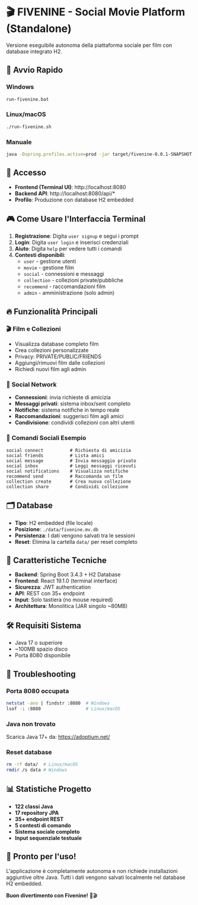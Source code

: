 # 🎬 FIVENINE - Social Movie Platform (Standalone)

Versione eseguibile autonoma della piattaforma sociale per film con database integrato H2.

## 🚀 Avvio Rapido

### Windows
```bash
run-fivenine.bat
```

### Linux/macOS
```bash
./run-fivenine.sh
```

### Manuale
```bash
java -Dspring.profiles.active=prod -jar target/fivenine-0.0.1-SNAPSHOT.jar
```

## 📱 Accesso

- **Frontend (Terminal UI)**: http://localhost:8080
- **Backend API**: http://localhost:8080/api/*
- **Profilo**: Produzione con database H2 embedded

## 🎮 Come Usare l'Interfaccia Terminal

1. **Registrazione**: Digita `user signup` e segui i prompt
2. **Login**: Digita `user login` e inserisci credenziali
3. **Aiuto**: Digita `help` per vedere tutti i comandi
4. **Contesti disponibili**:
   - `user` - gestione utenti
   - `movie` - gestione film
   - `social` - connessioni e messaggi
   - `collection` - collezioni private/pubbliche
   - `recommend` - raccomandazioni film
   - `admin` - amministrazione (solo admin)

## 🔥 Funzionalità Principali

### 🎬 **Film e Collezioni**
- Visualizza database completo film
- Crea collezioni personalizzate
- Privacy: PRIVATE/PUBLIC/FRIENDS
- Aggiungi/rimuovi film dalle collezioni
- Richiedi nuovi film agli admin

### 👥 **Social Network**
- **Connessioni**: invia richieste di amicizia
- **Messaggi privati**: sistema inbox/sent completo
- **Notifiche**: sistema notifiche in tempo reale
- **Raccomandazioni**: suggerisci film agli amici
- **Condivisione**: condividi collezioni con altri utenti

### 💬 **Comandi Sociali Esempio**
```
social connect          # Richiesta di amicizia
social friends          # Lista amici
social message          # Invia messaggio privato
social inbox            # Leggi messaggi ricevuti
social notifications    # Visualizza notifiche
recommend send          # Raccomanda un film
collection create       # Crea nuova collezione
collection share        # Condividi collezione
```

## 🗂️ Database

- **Tipo**: H2 embedded (file locale)
- **Posizione**: `./data/fivenine.mv.db`
- **Persistenza**: I dati vengono salvati tra le sessioni
- **Reset**: Elimina la cartella `data/` per reset completo

## 🎯 Caratteristiche Tecniche

- **Backend**: Spring Boot 3.4.3 + H2 Database
- **Frontend**: React 19.1.0 (terminal interface)
- **Sicurezza**: JWT authentication
- **API**: REST con 35+ endpoint
- **Input**: Solo tastiera (no mouse required)
- **Architettura**: Monolitica (JAR singolo ~80MB)

## 🛠️ Requisiti Sistema

- Java 17 o superiore
- ~100MB spazio disco
- Porta 8080 disponibile

## 🔧 Troubleshooting

### Porta 8080 occupata
```bash
netstat -ano | findstr :8080  # Windows
lsof -i :8080                 # Linux/macOS
```

### Java non trovato
Scarica Java 17+ da: https://adoptium.net/

### Reset database
```bash
rm -rf data/  # Linux/macOS
rmdir /s data # Windows
```

## 📊 Statistiche Progetto

- **122 classi Java**
- **17 repository JPA**
- **35+ endpoint REST**
- **5 contesti di comando**
- **Sistema sociale completo**
- **Input sequenziale testuale**

## 🎉 Pronto per l'uso!

L'applicazione è completamente autonoma e non richiede installazioni aggiuntive oltre Java. Tutti i dati vengono salvati localmente nel database H2 embedded.

**Buon divertimento con Fivenine!** 🍿🎬